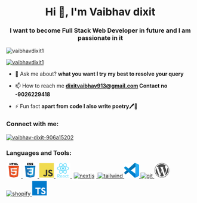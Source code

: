 <!-- [![MasterHead](https://www.wingstechsolutions.com/wp-content/uploads/2022/03/full-stack-development.gif)](https://rishavchanda.io)  -->
<img width="1000" align="center" src="https://www.wingstechsolutions.com/wp-content/uploads/2022/03/full-stack-development.gif" alt="">
<h1 align="center">Hi 👋, I'm Vaibhav dixit</h1>
<h3 align="center">I want to become Full Stack Web Developer in future and I am passionate in it</h3>

<p align="left"> <img src="https://komarev.com/ghpvc/?username=vaibhavdixit1&label=Profile%20views&color=0e75b6&style=flat" alt="vaibhavdixit1" /> </p>

<p align="left"> <a href="https://github.com/ryo-ma/github-profile-trophy"><img src="https://github-profile-trophy.vercel.app/?username=vaibhavdixit1" alt="vaibhavdixit1" /></a> </p>

- 💬 Ask me about? **what you want I try my best to resolve your query**

- 📫 How to reach me **dixitvaibhav913@gmail.com Contact no -9026229418**

- ⚡ Fun fact **apart from code I also write poetry🖊️📝**

<h3 align="left">Connect with me:</h3>
<p align="left">
<a href="https://www.linkedin.com/in/vaibhav-dixit913/" target="blank"><img align="center" src="https://raw.githubusercontent.com/rahuldkjain/github-profile-readme-generator/master/src/images/icons/Social/linked-in-alt.svg" alt="vaibhav-dixit-906a15202" height="30" width="40" /></a>
<h3 align="left">Languages and Tools:</h3>
<p align="left">
  <a href="https://www.w3.org/html/" target="_blank" rel="noreferrer">
    <img src="https://raw.githubusercontent.com/devicons/devicon/master/icons/html5/html5-original-wordmark.svg" alt="html" width="40" height="40"/>
  </a>
  <a href="https://www.w3schools.com/css/" target="_blank" rel="noreferrer">
    <img src="https://raw.githubusercontent.com/devicons/devicon/master/icons/css3/css3-original-wordmark.svg" alt="css" width="40" height="40"/>
  </a>
  <a href="https://developer.mozilla.org/en-US/docs/Web/JavaScript" target="_blank" rel="noreferrer">
    <img src="https://raw.githubusercontent.com/devicons/devicon/master/icons/javascript/javascript-original.svg" alt="javascript" width="40" height="40"/>
  </a>
  <a href="https://reactjs.org/" target="_blank" rel="noreferrer">
    <img src="https://raw.githubusercontent.com/devicons/devicon/master/icons/react/react-original-wordmark.svg" alt="react" width="40" height="40"/>
  </a>
  <a href="https://nextjs.org/" target="_blank" rel="noreferrer">
    <img src="https://teamraft.com/wp-content/uploads/nextjs.jpg" alt="nextjs" width="40" height="40" style="background-color:white; border-radius:5px; padding:5px;"/>
  </a>
  <a href="https://tailwindcss.com/" target="_blank" rel="noreferrer">
    <img src="https://www.vectorlogo.zone/logos/tailwindcss/tailwindcss-icon.svg" alt="tailwind" width="40" height="40"/>
  </a>
  <a href="https://code.visualstudio.com/" target="_blank" rel="noreferrer">
    <img src="https://raw.githubusercontent.com/devicons/devicon/master/icons/vscode/vscode-original.svg" alt="vscode" width="40" height="40"/>
  </a>
  <a href="https://git-scm.com/" target="_blank" rel="noreferrer">
    <img src="https://www.vectorlogo.zone/logos/git-scm/git-scm-icon.svg" alt="git" width="40" height="40"/>
  </a>
  <a href="https://wordpress.org/" target="_blank" rel="noreferrer">
    <img src="https://raw.githubusercontent.com/devicons/devicon/master/icons/wordpress/wordpress-plain.svg" alt="wordpress" width="40" height="40"/>
  </a>
  <a href="https://www.shopify.com/" target="_blank" rel="noreferrer">
    <img src="https://www.vectorlogo.zone/logos/shopify/shopify-icon.svg" alt="shopify" width="40" height="40"/>
  </a>
  <a href="https://www.typescriptlang.org/" target="_blank" rel="noreferrer">
    <img src="https://raw.githubusercontent.com/devicons/devicon/master/icons/typescript/typescript-original.svg" alt="typescript" width="40" height="40"/>
  </a>
</p>


